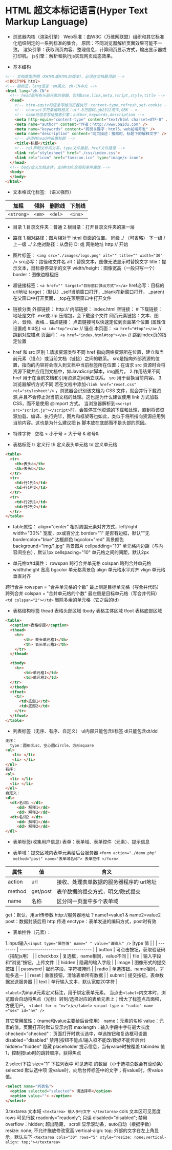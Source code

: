 # HTML 超文本标记语言(Hyper Text Markup Language)

* 浏览器内核（渲染引擎）
Web标准：由W3C（万维网联盟）组织和其它标准化组织制定的一系列标准的集合。
原因：不同浏览器解析页面效果可能不一致。
渲染引擎：获取网页内容、整理信息，计算网页显示方式，输出显示器或打印机。
js引擎：解析和执行js实现网页动态效果。

* 基本结构

```html
<!-- 文档类型声明（XHTML或HTML的版本），必须在文档最顶部 -->
<!DOCTYPE html>
<!-- 根标签，lang语言：en英文，zh-CN中文 -->
<html lang="zh-CN">
  <!-- head是所有头部元素的容器，包括base,link,meta,script,style,title -->
  <head>
    <!-- http-equiv将信息写给浏览器执行：content-type,refresh,set-cookie -->
    <!-- charset字符集编码格式：utf-8万国码,gb2312简中,GBK -->
    <!-- name将信息写给搜索引擎：author,keywords,description -->
    <meta http-equiv="content-type" content="text/html charset=UTF-8" />
    <meta name="author" content="作者：http://www.baidu.com" />
    <meta name="keywords" content="网页关键字：html5，web前端开发" />
    <meta name="description" content="网页描述：搜索时，标题下的解释文字" />
    <!-- 必须在head内设置标题 -->
    <title>标题</title>
    <!-- rel声明文件间关系，type文件类型，href文件路径 -->
    <link rel="stylesheet" href="./css/index.css">
    <link rel="icon" href="favicon.ico" type="image/x-icon">
  </head>
  <!-- body定义文档主体，支持html全局和事件属性 -->
  <body>
  </body>
</html>
```

* 文本格式化标签: （语义强烈）

|   加粗  | 倾斜   | 删除线 | 下划线 |
| ------- | ----- | ------ | ------ |
|`<strong>`|`<em>`|`<del>` |`<ins>` |

* 目录
1.目录文件夹：普通
2.根目录：打开目录文件夹的第一层

* 路径
1.相对路径：图片相对于 html 页面的位置。
  同级     ./  （可省略）
  下一级    /
  上一级  ../
2.绝对路径：从盘符 D: 或 网络地址 http:// 开始

* 图片标签： `<img src="./images/logo.png" alt="" title="" width="30" />`
src必写：路径和文件名
alt：替换文本，图像无法显示时替换文字
title：提示文本，鼠标悬停显示的文字
width/height：图像宽高（一般只写一个）
border：图像边框粗细

* 超链接标签：`<a href="" target="目标窗口弹出方式"></a>`
href必写：目标的url地址
target：（默认）_self当前窗口打开，_blank在新窗口打开， _parent在父窗口中打开页面，_top在顶层窗口中打开文件
<!-- 标签用href，具有超链接功能。 -->

* 链接分类
外部链接： http://
内部链接： index.html
空链接：   #
下载链接： 地址是文件 .exe或.zip 压缩包，会下载这个文件
网页元素链接：文本、图片、音频、表格…
锚点链接： 点击链接可以快速定位到页面某个位置 (属性值设置成 #id名)
  `<a id="top"></a>`     // 锚点
  本页面：
  `<a href="#top"></a>`  // 跳到对应锚点
  页面间：
  `<a href="index.html#top"></a>`   // 跳到index页的指定位置

* href 和 src 区别
1.请求资源类型不同
  href 指向网络资源所在位置，建立和当前元素（锚点）或当前文档（链接）之间的联系。
  src是指向外部资源的位置，指向的内容将会嵌入到文档中当前标签所在位置；在请求 src 资源时会将资源下载并应用到文档中，如JavaScript脚本，img图片。
2.作用结果不同
  href 用于在当前文档和引用资源之间确立联系。
  src 用于替换当前内容。
3.浏览器解析方式不同
  若在文档中添加`<link href="reset.css" rel="stylesheet"/>` ，浏览器会识别该文档为 CSS 文件，就会并行下载资源,并且不会停止对当前文档的处理。这也是为什么建议使用 link 方式加载 CSS，而不是使用 @import 方式。
  当浏览器解析到`<script src="script.js"></script>`时，会暂停其他资源的下载和处理，直到将该资源加载、编译、执行完毕，图片和框架等也如此，类似于将所指向资源应用到当前内容。这也是为什么建议把 js 脚本放在底部而不是头部的原因。

* 特殊字符
&nbsp; 空格
&lt;  小于号
&gt;  大于号
&amp; 和号&

* 表格标签
tr 定义行
th 定义表头单元格
td 定义单元格

```html
<table>  
  <tr>
    <th>表头a</th>
    <th>表头b</th>
  </tr>
  <tr>
    <td>行1列1</td>
    <td>行1列2</td>
  </tr>
  <tr>
    <td>行2列1</td>
    <td>行2列2</td>
  </tr>
</table>
```

* table属性：
align="center"           相对周围元素对齐方式，left/right
width="30%"              宽度，px或百分比
border="1"               是否有边框，默认""无
bordercolor="blue"       边框颜色
bgcolor="red"            背景颜色
background="img/1.jpg"   背景图片
cellpadding="10"         单元格内边距（与内容间空白），默认1px
cellspacing="10"         单元格之间的间距，默认2px
<!-- style="border-collapse:collapse;" 合并相邻边框 -->

* 单元格tr/td属性：
  rowspan                 跨行合并单元格
  colspan                 跨列合并单元格
  width/height            宽高
  bgcolor                 单元格背景色
  align                   单元格水平对齐
  vlign                   单元格垂直对齐

跨行合并 rowspan = "合并单元格的个数"  最上侧是目标单元格（写合并代码）
跨列合并 colspan = "合并单元格的个数"  最左侧是目标单元格（写合并代码）
`<td colspan="2"></td>` 删除多余的单元格（它之后的td）

* 表格结构标签
thead  表格头部区域
tbody  表格主体区域
tfoot  表格底部区域

```html
<table>
  <caption>表格标题</caption>
  <thead>
    <tr>   
        <th> 表头单元格1</th>   
        <th> 表头单元格2</th> 
    </tr>
  </thead> 

  <tbody>
    <tr>   
        <td>单元格1</td>   
        <td>单元格2</td> 
  </tr>
  </tbody>
  <tfoot>
    <tr>
      <td>底部1</td>
      <td>底部2</td>
    </tr>
  </tfoot>
</table>
```

* 列表标签（无序、有序、自定义）
ul内部只能包含li标签
dl只能包含dt/dd

```html
无序：
  type：圆形disc、空心圆circle、方形square
<ul>
   <li> </li> 
   <li> </li>
</ul>
有序：
<ol>
  <li> </li>
  <li> </li>
</ol>
自定义：
<dl>
  <dt>名词1 </dt>
     <dd> 解释1</dd>
     <dd> 解释2</dd> 
  <dt>名词2 </dt>
​     <dd> 解释1</dd>
     <dd> 解释2</dd> 
</dl>
```

* 表单标签(收集用户信息)
表单：表单域、表单控件（元素）、提示信息

* 表单域：提交区域内表单元素给后台服务器
`<form action="./demo.php" method="post" name="表单域名称"> 表单控件 </form>`

| 属性   | 值        |   含义                                   |
| ------ | -------- | ---------------------------------------- |
| action | url      |   接收、处理表单数据的服务器程序的 url地址  |
| method | get/post |     表单数据的提交方式，明文/隐式提交      |
| name   | 名称     |        区分同一页面中多个表单域            |

get：默认，用url传参数 http://服务器地址 ? name1=value1 & name2=value2
post：数据封装后用 http 传递
enctype：表单发送的编码方式，post时有效

* 表单控件（元素）：

1.input输入`<input type="属性值" name=" " value="请输入" />`
|type 值   |                                     |
| -------- | ----------------------------------- |
| button   | 可点击按钮，获取验证码（搭配js用）    |
| checkbox | 复选框，name相同，value不同          |
| file     | 输入字段和“浏览”按钮，上传文件        |
| hidden   | 隐藏的输入字段                       |
| image    | 图像形式的提交按钮                   |
| password | 密码字段，字符被掩码                 |
| radio    | 单选按钮，name相同，才能多选一        |
| reset    | 重置按钮，清除表单所有数据            |
| submit   | 提交按钮，表单数据发送服务器          |
| text     | 单行输入文本，默认宽度20字符          |

`<label>`为input元素定义标注，用于绑定表单元素。
当点击`<label>`内文本时，浏览器会自动将焦点（光标）转到/选择对应的表单元素上；增大了标签点击面积，方便用户。
`<label for = "nv">女</label>`
`<input type = "radio" name ="sex" id="nv" />`

其它常用属性：（name和value主要给后台使用）
name：元素的名称
value：元素的值，页面打开时默认显示内容
maxlength：输入字段中字符最大长度
checked="checked"：页面打开时默认选中，单选按钮和复选框可设置
disabled="disabled" 禁用(按钮不能点/输入框不能改/数据不能传后台)
hidden="hidden"   隐藏
placeholder  提示信息，当有value时被覆盖
tabindex    值1，控制按tab时的跳转顺序，获得焦点

2.select下拉
size="1" 下拉列表中 可见选项 的数目（小于选项总数会有滚动条）
selected 默认选中项
没value时，向后台传标签中的文字；有value时，传value值。

```html
<select name="列表名"> 
  <option selected="selected"> 请选择年</option>  
  <option value=""> </option>
</select>
```

3.textarea 文本域  `<textarea> 输入多行文字 </textarea>`
cols  文本区可见宽度
rows  可见行数
readonly="readonly";  只读
disabled="disabled";    禁用
overflow：hidden;  超出隐藏， scroll 显示滚动条，auto自动（根据字数）
resize: none;  不允许拖放修改宽高
vertical-aign: top;  外部的文字在左上角显示，默认左下
`<textarea cols="30" rows="5" style="resize: none;vertical-align: top;"></textarea>`
